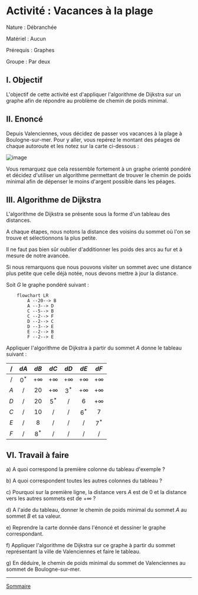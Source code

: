 # Activité : Vacances à la plage

Nature : Débranchée

Matériel : Aucun

Prérequis : Graphes

Groupe : Par deux

## I. Objectif

L'objectif de cette activité est d'appliquer l'algorithme de Dijkstra sur un graphe afin de répondre au problème de chemin de poids minimal.

## II. Enoncé

Depuis Valenciennes, vous décidez de passer vos vacances à la plage à Boulogne-sur-mer. Pour y aller, vous repérez le montant des péages de chaque autoroute et les notez sur la carte ci-dessous :

![image](./img/npdc_peages.png)

Vous remarquez que cela ressemble fortement à un graphe orienté pondéré et décidez d'utiliser un algorithme permettant de trouver le chemin de poids minimal afin de dépenser le moins d'argent possible dans les péages.

## III. Algorithme de Dijkstra

L'algorithme de Dijkstra se présente sous la forme d'un tableau des distances.

A chaque étapes, nous notons la distance des voisins du sommet où l'on se trouve et sélectionnons la plus petite.

Il ne faut pas bien sûr oublier d'additionner les poids des arcs au fur et à mesure de notre avancée.

Si nous remarquons que nous pouvons visiter un sommet avec une distance plus petite que celle déjà notée, nous devons mettre à jour la distance.

Soit $G$ le graphe pondéré suivant :

```mermaid
    flowchart LR
        A --20--> B
        A --3--> D
        C --5--> B
        C --2--> F
        D --2--> C
        D --3--> E
        E --2--> B
        F --2--> E
```

Appliquer l'algorithme de Dijkstra à partir du sommet $A$ donne le tableau suivant :

| / | $dA$ | $dB$ | $dC$ | $dD$ | $dE$ | $dF$ |
| :---: | :---: | :---: | :---: | :---: | :---: | :---: |
| / | $0^*$ | $+\infty$ | $+\infty$ | $+\infty$ | $+\infty$ | $+\infty$ |
| $A$ | / | $20$ | $+\infty$ | $3^*$ | $+\infty$ |$+\infty$ |$+\infty$ |
| $D$ | / | $20$ | $5^*$ | / | $6$ | $+\infty$ |
| $C$ | / | $10$ | / | / | $6^*$ | $7$ |
| $E$ | / | $8$ | / | / | / | $7^*$ |
| $F$ | / | $8^*$ | / | / | / | / |


## VI. Travail à faire

a) A quoi correspond la première colonne du tableau d'exemple ?

b) A quoi correspondent toutes les autres colonnes du tableau ?

c) Pourquoi sur la première ligne, la distance vers $A$ est de $0$ et la distance vers les autres sommets est de $+\infty$ ?

d) A l'aide du tableau, donner le chemin de poids minimal du sommet $A$ au sommet $B$ et sa valeur.

e) Reprendre la carte donnée dans l'énoncé et dessiner le graphe correspondant.

f) Appliquer l'algorithme de Dijkstra sur ce graphe à partir du sommet représentant la ville de Valenciennes et faire le tableau.

g) En déduire, le chemin de poids minimal du sommet de Valenciennes au sommet de Boulogne-sur-mer.

___________________

[Sommaire](./../README.md)
